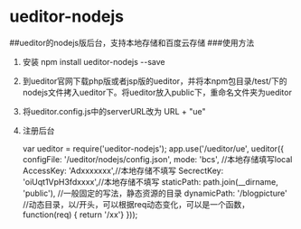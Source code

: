 ueditor-nodejs
=============
##ueditor的nodejs版后台，支持本地存储和百度云存储
###使用方法
1. 安装
    npm install ueditor-nodejs --save
2. 到ueditor官网下载php版或者jsp版的ueditor，并将本npm包目录/test/下的nodejs文件拷入ueditor下。将ueditor放入public下，重命名文件夹为ueditor
3. 将ueditor.config.js中的serverURL改为 URL + "ue"
4. 注册后台  

    var ueditor = require('ueditor-nodejs');
    app.use('/ueditor/ue', ueditor({
        configFile: '/ueditor/nodejs/config.json',
        mode: 'bcs', //本地存储填写local
        AccessKey: 'Adxxxxxxx',//本地存储不填写
        SecrectKey: 'oiUqt1VpH3fdxxxx',//本地存储不填写
        staticPath: path.join(__dirname, 'public'), //一般固定的写法，静态资源的目录
        dynamicPath: '/blogpicture' //动态目录，以/开头，可以根据req动态变化，可以是一个函数，function(req) { return '/xx'}
    }));


